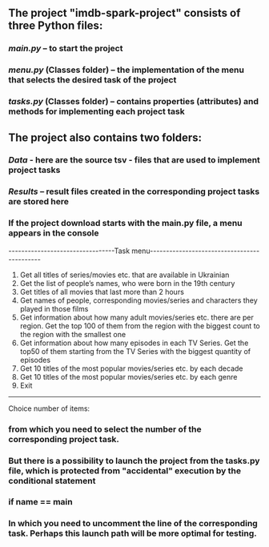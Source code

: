 ## The project "imdb-spark-project" consists of three Python files:
### _main.py_ – to start the project
### _menu.py_ (Classes folder) – the implementation of the menu that selects the desired task of the project
### _tasks.py_ (Classes folder) – contains properties (attributes) and methods for implementing each project task
## The project also contains two folders:
### _Data_ - here are the source tsv - files that are used to implement project tasks
### _Results_ – result files created in the corresponding project tasks are stored here
### If the project download starts with the main.py file, a menu appears in the console
---------------------------------Task menu--------------------------------------------
1. Get all titles of series/movies etc. that are available in Ukrainian
2. Get the list of people’s names, who were born in the 19th century
3. Get titles of all movies that last more than 2 hours
4. Get names of people, corresponding movies/series and characters they played in those films
5. Get information about how many adult movies/series etc. there are per region. Get the top 100 of them from the region with the biggest count to the region with the smallest one
6. Get information about how many episodes in each TV Series. Get the top50 of them starting from the TV Series with the biggest quantity of episodes
7. Get 10 titles of the most popular movies/series etc. by each decade
8. Get 10 titles of the most popular movies/series etc. by each genre
9. Exit
---------------------------------------------------------------------------------------
Choice number of items:
### from which you need to select the number of the corresponding project task.
### But there is a possibility to launch the project from the tasks.py file, which is protected from "accidental" execution by the conditional statement
### if __name__ == __main__
### In which you need to uncomment the line of the corresponding task. Perhaps this launch path will be more optimal for testing.
